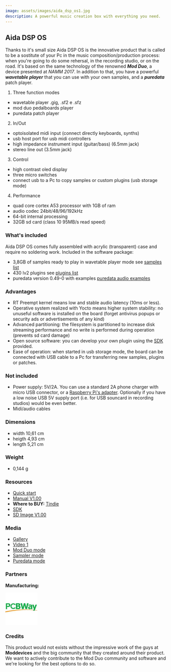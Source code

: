 ```yaml
---
image: assets/images/aida_dsp_os1.jpg
description: A powerful music creation box with everything you need.
---
```


## Aida DSP OS

Thanks to it's small size Aida DSP OS is the innovative product that is called to be a sostitute of your Pc in the music composition/production process: when you're going to do some rehersal, in the recording studio, or on the road. It's based on the same
technology of the renowned _**Mod Duo**_, a device presented at _NAMM 2017_. In addition to that, you have a powerful
_**wavetable player**_ that you can use with your own samples, and a _**puredata**_ patch player.

1. Three function modes
  * wavetable player .gig, .sf2 e .sfz
  * mod duo pedalboards player
  * puredata patch player
2. In/Out
  * optoisolated midi input (connect directly keyboards, synths)
  * usb host port for usb midi controllers
  * high impedance instrument input (guitar/bass) (6.5mm jack)
  * stereo line out (3.5mm jack)
3. Control
  * high contrast oled display
  * three micro switches
  * connect usb to a Pc to copy samples or custom plugins (usb storage mode)
4. Performance
  * quad core cortex A53 processor with 1GB of ram
  * audio codec 24bit/48/96/192kHz
  * 64-bit internal processing
  * 32GB sd card (class 10 95MB/s read speed)

### What's included

Aida DSP OS comes fully assembled with acrylic (transparent) case and require no soldering work. Included in the software
package:
- 3,8GB of samples ready to play in wavetable player mode see [samples list](https://drive.google.com/drive/folders/11b5uSavJboytXnDFgocN8cjFrTf7xIc7?usp=sharing)
- 430 lv2 plugins see [plugins list](https://drive.google.com/drive/folders/11b5uSavJboytXnDFgocN8cjFrTf7xIc7?usp=sharing)
- puredata version 0.49-0 with examples [puredata audio examples](https://drive.google.com/drive/folders/11b5uSavJboytXnDFgocN8cjFrTf7xIc7?usp=sharing)

### Advantages

- RT Preempt kernel means low and stable audio latency (10ms or less).
- Operative system realized with Yocto means higher system stability: no unuseful software
is installed on the board (forget antivirus popups or security ads or advertisements of any kind)
- Advanced partitioning: the filesystem is partitioned to increase disk streaming performance and no write is performed during operation (prevents sd card damage)
- Open source software: you can develop your own plugin using the [SDK](https://drive.google.com/drive/folders/1hVDwNKM-71I9deZ_zFdNpo2buZoSFEat?usp=sharing) provided.
- Ease of operation: when started in usb storage mode, the board can be connected with USB cable to a Pc for transferring new samples, plugins or patches.

### Not included

- Power supply: 5V/2A. You can use a standard 2A phone charger with micro USB connector, or a [Raspberry Pi's adapter](https://www.amazon.it/Aukru-Alimentatore-Raspberry-modello-Modello/dp/B01566WOAG/ref=sr_1_8?__mk_it_IT=%C3%85M%C3%85%C5%BD%C3%95%C3%91&keywords=raspberry+pi+supply&qid=1569943965&s=gateway&sr=8-8). Optionally if you
have a low noise USB 5V supply port (i.e. for USB souncard in recording studios) would be even better.
- Midi/audio cables

### Dimensions

- width 10,61 cm
- heigth 4,93 cm
- length 5,21 cm

### Weight

- 0,144 g

### Resources

- [Quick start]()
- [Manual V1.00]()
- **Where to BUY:** [Tindie](https://www.tindie.com/products/Maxdsp/aida-dsp-os/)
- [SDK](https://drive.google.com/drive/folders/1hVDwNKM-71I9deZ_zFdNpo2buZoSFEat?usp=sharing)
- [SD Image V1.00]()

### Media

- [Gallery]()
- [Video 1](https://www.youtube.com)
- [Mod Duo mode](https://www.youtube.com)
- [Sampler mode](https://www.youtube.com)
- [Puredata mode](https://www.youtube.com)

### Partners

**Manufacturing:**

![PCBWay](assets/images/pcbway_logo1.jpeg)

### Credits

This product would not exists without the impressive work of the guys at **Moddevices**
and the big community that they created around their product. We want to actively contribute to the Mod Duo
community and software and we're looking for the best options to do so.

